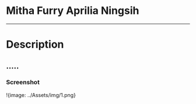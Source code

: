 # Mitha Furry Aprilia Ningsih
---
# Description
.....
---
### Screenshot
!{image: ../Assets/img/1.png}
